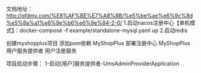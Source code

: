 文档地址：http://qfdmy.com/%E8%AF%BE%E7%A8%8B/%e5%be%ae%e6%9c%8d%e5%8a%a1%e6%9e%b6%e6%9e%84-2-0/
1.启动nacos注册中心【单机模式】：docker-compose -f example/standalone-mysql.yaml up
2.启动redis

创建myshopplus项目 添加pom依赖
MyShopPlus 部署注册中心
MyShopPlus 用户服务提供者
用户注册服务






项目启动步骤：
1-启动[用户]服务提供者-UmsAdminProviderApplication





